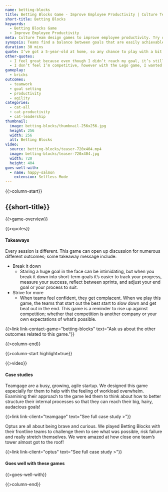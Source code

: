 ```yaml
---
name: betting-blocks
title: Betting Blocks Game - Improve Employee Productivity | Culture Team
short-title: Betting Blocks
keywords:
  - Betting Blocks Game
  - Improve Employee Productivity
meta: Culture Team design games to improve employee productivity. Try our Betting Blocks game &see teams find a balance to achieve the game's goals.
synopsis: Teams find a balance between goals that are easily achievable and goals that help them grow.
duration: 30 mins
quote: I’ve got a 5-year-old at home, so any chance to play with a bit of Lego is great! Building some Lego towers, setting some goals and then seeing what we could stretch ourselves on to do better the second and third time around, I thought was really great fun and quite meaningful as well.
other-quotes:
  - I feel great because even though I didn’t reach my goal, it’s still really tall so I feel good about it.
  - I don’t feel I’m competitive, however with the Lego game, I wanted us to win.
gameplay: 
  - bricks
outcomes:
  - teamwork
  - goal setting
  - productivity
  - agility
categories:
  - cat-all
  - cat-productivity
  - cat-leadership
thumbnail: 
  image: betting-blocks/thumbnail-256x256.jpg
  height: 256
  width: 256
  alt: Betting Blocks
video:
  source: betting-blocks/teaser-720x404.mp4
  image: betting-blocks/teaser-720x404.jpg
  width: 720
  height: 404
goes-well-with:
  - name: happy-salmon
    extension: Selfless Mode
---
```

{{>column-start}}

## {{short-title}}

{{>game-overview}}

{{>quotes}}

#### Takeaways

Every session is different. This game can open up discussion for numerous different outcomes; some takeaway message include:

* Break it down
  * Staring a huge goal in the face can be intimidating, but when you break it down into short-term goals it’s easier to track your progress, measure your success, reflect between sprints, and adjust your end goal or your process to suit.
* Strive for more
  * When teams feel confident, they get complacent. When we play this game, the teams that start out the best start to slow down and get beat out in the end. This game is a reminder to rise up against competition; whether that competition is another company or your own expectations of what’s possible.

{{>link link-contact-game="betting-blocks" text="Ask us about the other outcomes related to this game."}}

{{>column-end}}

{{>column-start highlight=true}}

{{>video}}

#### Case studies

Teamgage are a busy, growing, agile startup. We designed this game especially for them to help with the feeling of workload overwhelm. Examining their approach to the game led them to think about how to better structure their internal processes so that they can reach their big, hairy, audacious goals!

{{>link link-client="teamgage" text="See full case study >"}}

Optus are all about being brave and curious. We played Betting Blocks with their frontline teams to challenge them to see what was possible, risk failure and really stretch themselves. We were amazed at how close one team’s tower almost got to the roof!

{{>link link-client="optus" text="See full case study >"}}

#### Goes well with these games

{{>goes-well-with}}

{{>column-end}}
